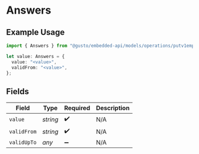 # Answers

## Example Usage

```typescript
import { Answers } from "@gusto/embedded-api/models/operations/putv1employeesemployeeidstatetaxes.js";

let value: Answers = {
  value: "<value>",
  validFrom: "<value>",
};
```

## Fields

| Field              | Type               | Required           | Description        |
| ------------------ | ------------------ | ------------------ | ------------------ |
| `value`            | *string*           | :heavy_check_mark: | N/A                |
| `validFrom`        | *string*           | :heavy_check_mark: | N/A                |
| `validUpTo`        | *any*              | :heavy_minus_sign: | N/A                |